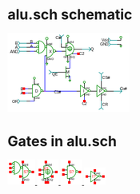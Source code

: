 # alu.sch schematic
![alu.sch](alu.png)
# Gates in alu.sch
[ ![nand1or3.sym](../sym/nand1or3.png) ](nand1or3.html)
[ ![xor2g.sym](../sym/xor2g.png) ](xor2g.html)
[ ![nand.sym](../sym/nand.png) ](nand.html)
[ ![not.sym](../sym/not.png) ](not.html)

